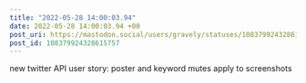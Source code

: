 ```yaml
---
title: "2022-05-28 14:00:03.94"
date: 2022-05-28 14:00:03.94 +00
post_uri: https://mastodon.social/users/gravely/statuses/108379924328615757
post_id: 108379924328615757
---
```

new twitter API user story: poster and keyword mutes apply to screenshots


